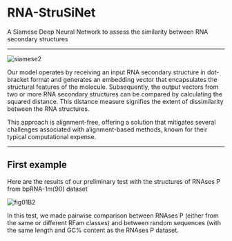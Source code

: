 RNA-StruSiNet
======

A Siamese Deep Neural Network to assess the similarity between RNA secondary structures

___

![siamese2](https://github.com/nicoaira/RNA-StruSiNet/assets/59507281/c1c30984-24f3-4ff0-8f80-24f8c0853020)

Our model operates by receiving an input RNA secondary structure in dot-bracket format and generates an embedding vector that encapsulates the structural features of the molecule. Subsequently, the output vectors from two or more RNA secondary structures can be compared by calculating the squared distance. This distance measure signifies the extent of dissimilarity between the RNA structures.

This approach is alignment-free, offering a solution that mitigates several challenges associated with alignment-based methods, known for their typical computational expense.

___

## First example

Here are the results of our preliminary test with the structures of RNAses P from bpRNA-1m(90) dataset

![fig01B2](https://github.com/nicoaira/RNA-StruSiNet/assets/59507281/2801d1ef-98c5-41d8-93e8-eca10f586703)


In this test, we made pairwise comparison between RNAses P (either from the same or different RFam classes) and between random sequences (with the same length and GC% content as the RNAses P dataset.
